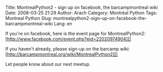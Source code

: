 Title: MontrealPython2 - sign up on facebook, the barcampmontreal wiki
Date: 2008-03-25 21:29
Author: Arach
Category: Montréal Python
Tags: Montreal Python
Slug: montrealpython2-sign-up-on-facebook-the-barcampmontreal-wiki
Lang: en

If you're on facebook, here is the event page for MontrealPython2:
[http://www.facebook.com/event.php?eid=22020974904][]

If you haven't already, please sign-up on the barcamp wiki:
[http://barcampmontreal.org/wiki/MontrealPython2][]

Let people know about our next meetup.

  [http://www.facebook.com/event.php?eid=22020974904]: http://www.facebook.com/event.php?eid=22020974904
    "Facebook event - MontrealPython2"
  [http://barcampmontreal.org/wiki/MontrealPython2]: http://barcampmontreal.org/wiki/MontrealPython2
    "BarCampMontreal's wiki page for MontrealPython2"
